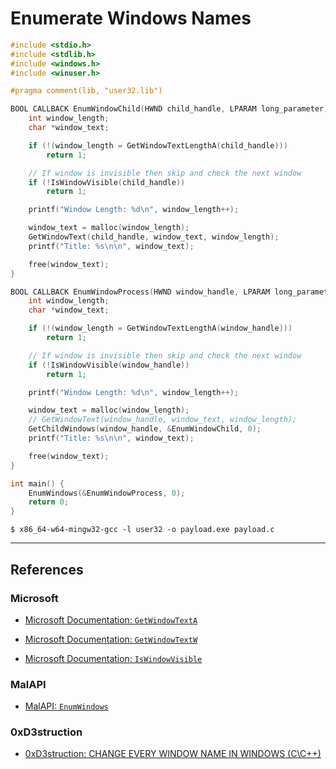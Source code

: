 # Enumerate Windows Names

```c
#include <stdio.h>
#include <stdlib.h>
#include <windows.h>
#include <winuser.h>

#pragma comment(lib, "user32.lib")

BOOL CALLBACK EnumWindowChild(HWND child_handle, LPARAM long_parameter) {
    int window_length;
    char *window_text;

    if (!(window_length = GetWindowTextLengthA(child_handle)))
        return 1;

    // If window is invisible then skip and check the next window
    if (!IsWindowVisible(child_handle))
        return 1;

    printf("Window Length: %d\n", window_length++);

    window_text = malloc(window_length);
    GetWindowText(child_handle, window_text, window_length);
    printf("Title: %s\n\n", window_text);

    free(window_text);
}

BOOL CALLBACK EnumWindowProcess(HWND window_handle, LPARAM long_parameter) {
    int window_length;
    char *window_text;

    if (!(window_length = GetWindowTextLengthA(window_handle)))
        return 1;

    // If window is invisible then skip and check the next window
    if (!IsWindowVisible(window_handle))
        return 1;

    printf("Window Length: %d\n", window_length++);

    window_text = malloc(window_length);
    // GetWindowText(window_handle, window_text, window_length);
    GetChildWindows(window_handle, &EnumWindowChild, 0);
    printf("Title: %s\n\n", window_text);

    free(window_text);
}

int main() {
    EnumWindows(&EnumWindowProcess, 0);
    return 0;
}
```

```
$ x86_64-w64-mingw32-gcc -l user32 -o payload.exe payload.c
```

---
## References

### Microsoft

- [Microsoft Documentation: `GetWindowTextA`](https://learn.microsoft.com/en-us/windows/win32/api/winuser/nf-winuser-getwindowtexta)

- [Microsoft Documentation: `GetWindowTextW`](https://learn.microsoft.com/en-us/windows/win32/api/winuser/nf-winuser-getwindowtextw)

- [Microsoft Documentation: `IsWindowVisible`](https://learn.microsoft.com/en-us/windows/win32/api/winuser/nf-winuser-iswindowvisible)

### MalAPI

- [MalAPI: `EnumWindows`](https://malapi.io/winapi/EnumWindows)

### 0xD3struction

- [0xD3struction: CHANGE EVERY WINDOW NAME IN WINDOWS (C\C++)](https://www.youtube.com/watch?v=1Y2ak4lfgOg)